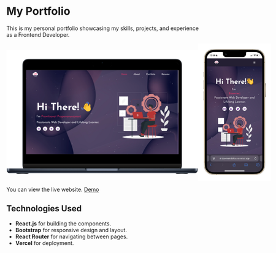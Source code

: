 # My Portfolio 

This is my personal portfolio showcasing my skills, projects, and experience as a Frontend Developer.

<div style="display: flex; align-items: center; justify-content: space-around;">
  <img align="center" src="https://github.com/boomieindahouse/prawit-portfolio/blob/main/images/readme-img3.png?raw=true" alt="Alt Text" style="width: 500px; height: auto;" />
  <img align="center" src="https://github.com/boomieindahouse/prawit-portfolio/blob/main/images/readme-img2.png?raw=true" alt="Alt Text" style="width: 190px; height: auto;" />
</div>

You can view the live website. [Demo](https://boomieindahouse.vercel.app)


## Technologies Used
- **React.js** for building the components.
- **Bootstrap** for responsive design and layout.
- **React Router** for navigating between pages.
- **Vercel** for deployment.

<!--
## Installation
If you want to run the project locally, follow these steps:
1. Clone the repository: </br>
   `git clone https://github.com/yourusername/portfolio.git`
   
3. Navigate to the project directory:</br>
   `cd portfolio`
   
5. Install dependencies:</br>
   `npm install`
   
7. Run the development server:</br>
   `npm run dev`
-->
